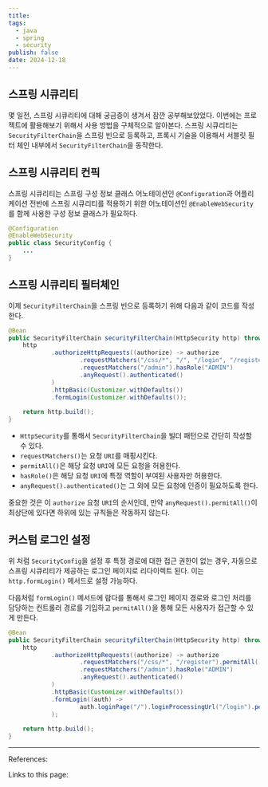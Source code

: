 ```yaml
---
title: 
tags:
  - java
  - spring
  - security
publish: false
date: 2024-12-18
---
```

## 스프링 시큐리티
몇 일전, 스프링 시큐리티에 대해 궁금증이 생겨서 잠깐 공부해보았었다. 이번에는 프로젝트에 활용해보기 위해서 사용 방법을 구체적으로 알아본다. 스프링 시큐리티는 `SecurityFilterChain`을 스프링 빈으로 등록하고, 프록시 기술을 이용해서 서블릿 필터 체인 내부에서 `SecurityFilterChain`을 동작한다.

## 스프링 시큐리티 컨픽
스프링 시큐리티는 스프링 구성 정보 클래스 어노테이션인 `@Configuration`과 어플리케이션 전반에 스프링 시큐리티를 적용하기 위한 어노테이션인 `@EnableWebSecurity`를 함께 사용한 구성 정보 클래스가 필요하다.

```java
@Configuration  
@EnableWebSecurity  
public class SecurityConfig {
	...
}
```

## 스프링 시큐리티 필터체인
이제 `SecurityFilterChain`을 스프링 빈으로 등록하기 위해 다음과 같이 코드를 작성한다.

```java
@Bean  
public SecurityFilterChain securityFilterChain(HttpSecurity http) throws Exception {  
    http  
            .authorizeHttpRequests((authorize) -> authorize  
                    .requestMatchers("/css/*", "/", "/login", "/register").permitAll()
					.requestMatchers("/admin").hasRole("ADMIN")  
					.anyRequest().authenticated()
            )  
            .httpBasic(Customizer.withDefaults())  
            .formLogin(Customizer.withDefaults());
  
    return http.build();  
}
```

- `HttpSecurity`를 통해서 `SecurityFilterChain`을 빌더 패턴으로 간단히 작성할 수 있다.
- `requestMatchers()`는 요청 `URI`를 매핑시킨다.
- `permitAll()`은 해당 요청 `URI`에 모든 요청을 허용한다.
- `hasRole()`은 해당 요청 `URI`에 특정 역할이 부여된 사용자만 허용한다.
- `anyRequest().authenticated()`는 그 외에 모든 요청에 인증이 필요하도록 한다.

중요한 것은 이 `authorize` 요청 `URI`의 순서인데, 만약 `anyRequest().permitAll()`이 최상단에 있다면 하위에 있는 규칙들은 작동하지 않는다.

## 커스텀 로그인 설정
위 처럼 `SecurityConfig`을 설정 후 특정 경로에 대한 접근 권한이 없는 경우, 자동으로 스프링 시큐리티가 제공하는 로그인 페이지로 리다이렉트 된다. 이는 `http.formLogin()` 메서드로 설정 가능하다.

다음처럼 `formLogin()` 메서드에 람다를 통해서 로그인 페이지 경로와 로그인 처리를 담당하는 컨트롤러 경로를 기입하고 `permitAll()`을 통해 모든 사용자가 접근할 수 있게 만든다.

```java
@Bean  
public SecurityFilterChain securityFilterChain(HttpSecurity http) throws Exception {  
    http  
            .authorizeHttpRequests((authorize) -> authorize  
                    .requestMatchers("/css/*", "/register").permitAll()  
                    .requestMatchers("/admin").hasRole("ADMIN")  
                    .anyRequest().authenticated()  
            )  
            .httpBasic(Customizer.withDefaults())  
            .formLogin((auth) ->  
                    auth.loginPage("/").loginProcessingUrl("/login").permitAll()
            );  
  
    return http.build();  
}
```



---
References: 

Links to this page: 